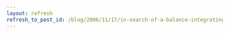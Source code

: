 ```yaml
---
layout: refresh
refresh_to_post_id: /blog/2006/11/17/in-search-of-a-balance-integrating-the-sudbury-and-other-democratic-models-with-moodle/index
---
```

